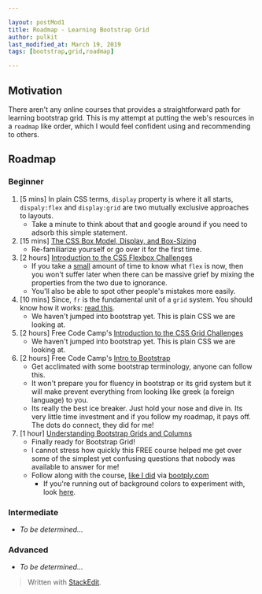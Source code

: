 ```yaml
---

layout: postMod1
title: Roadmap - Learning Bootstrap Grid
author: pulkit
last_modified_at: March 19, 2019
tags: [bootstrap,grid,roadmap]

---
```


## Motivation 

There aren't any online courses that provides a straightforward path for learning bootstrap grid. This is my attempt at putting the web's resources in a `roadmap` like order, which I would feel confident using and recommending to others.

## Roadmap

### Beginner

1. [5 mins] In plain CSS terms, `display` property is where it all starts, `dispaly:flex` and `display:grid` are two mutually exclusive approaches to layouts.
	* Take a minute to think about that and google around if you need to adsorb this simple statement.
2. [15 mins] [The CSS Box Model, Display, and Box-Sizing](https://www.youtube.com/watch?v=9r2dYgpxCd4)
	* Re-familiarize yourself or go over it for the first time.
3. [2 hours] [Introduction to the CSS Flexbox Challenges](https://learn.freecodecamp.org/responsive-web-design/css-flexbox/)
	* If you take a <u>small</u> amount of time to know what `flex` is now, then you won't suffer later when there can be massive grief by mixing the properties from the two due to ignorance.
	* You'll also be able to spot other people's mistakes more easily.
4. [10 mins] Since, `fr` is the fundamental unit of a `grid` system. You should know how it works: [read this](https://alligator.io/css/css-grid-layout-fr-unit/).
	* We haven't jumped into bootstrap yet. This is plain CSS we are looking at.
5. [2 hours] Free Code Camp's [Introduction to the CSS Grid Challenges](https://learn.freecodecamp.org/responsive-web-design/css-grid/)
	* We haven't jumped into bootstrap yet. This is plain CSS we are looking at.
6. [2 hours] Free Code Camp's [Intro to Bootstrap](https://learn.freecodecamp.org/front-end-libraries/bootstrap/)
	* Get acclimated with some bootstrap terminology, anyone can follow this.
	* It won't prepare you for fluency in bootstrap or its grid system but it will make prevent everything from looking like greek (a foreign language) to you.
	* Its really the best ice breaker. Just hold your nose and dive in. Its very little time investment and if you follow my roadmap, it pays off. The dots do connect, they did for me!
7. [1 hour] [Understanding Bootstrap Grids and Columns](https://www.udemy.com/share/100p1oBEcceVpQ/)
	* Finally ready for Bootstrap Grid!
	* I cannot stress how quickly this FREE course helped me get over some of the simplest yet confusing questions that nobody was available to answer for me!
	* Follow along with the course, [like I did](https://www.bootply.com/ur39pGUpx6) via [bootply.com](https://www.bootply.com/new)
		* If you're running out of background colors to experiment with, look [here](https://getbootstrap.com/docs/4.0/utilities/colors/#background-color).

### Intermediate
- *To be determined...*

### Advanced
- *To be determined...*

> Written with [StackEdit](https://stackedit.io/).
<!--stackedit_data:
eyJoaXN0b3J5IjpbNDkwODYxNjk2LDE1MDUzMDExMzcsMTIxOT
Q0MzMxMSw2ODQzNzE0NjQsLTIyNjA4OTIwNiwtNDA2MzEwNTA3
XX0=
-->